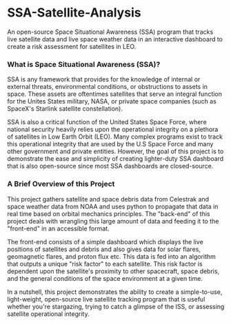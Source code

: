 # SSA-Satellite-Analysis
An open-source Space Situational Awareness (SSA) program that tracks live satellite data and live space weather data in an interactive dashboard to create a risk assessment for satellites in LEO.

### What is Space Situational Awareness (SSA)?
SSA is any framework that provides for the knowledge of internal or external threats, environmental conditions, or obstructions to assets in space. These assets are oftentimes satellites that serve an integral function for the Unites States military,
NASA, or private space companies (such as SpaceX's Starlink satellite constellation).

SSA is also a critical function of the United States Space Force, where national security heavily relies upon the operational integrity on a plethora of satellites in Low Earth Orbit (LEO). Many complex programs exist to track this operational integrity
that are used by the U.S Space Force and many other government and private entities. However, the goal of this project is to demonstrate the ease and simplicity of creating lighter-duty SSA dashboard that is also open-source since most SSA dashboards are closed-source.

### A Brief Overview of this Project
This project gathers satellite and space debris data from Celestrak and space weather data from NOAA and uses python to propagate that data in real time 
based on orbital mechanics principles. The "back-end" of this project deals with wrangling this large amount of data and feeding it to the "front-end" in an accessible format.

The front-end consists of a simple dashboard which displays the live positions of satellites and debris and also gives data for solar flares, geomagnetic flares, and proton flux etc.
This data is fed into an algorithm that outputs a unique "risk factor" to each satellite. This risk factor is dependent upon the satellite's proximity to other spacecraft, space debris,
and the general conditions of the space environment at a given time.

In a nutshell, this project demonstrates the ability to create a simple-to-use, light-weight, open-source live satellite tracking program that is useful whether you're stargazing, trying to 
catch a glimpse of the ISS, or assessing satellite operational integrity.